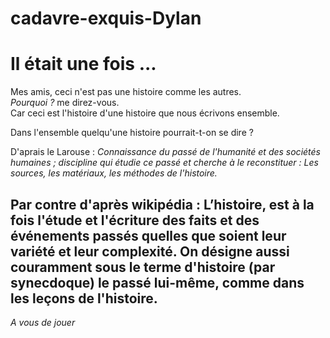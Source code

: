 # cadavre-exquis-Dylan
# Il était une fois ... 

Mes amis, ceci n'est pas une histoire comme les autres. </br> 
*Pourquoi ?* me direz-vous. </br>
Car ceci est l'histoire d'une histoire que nous écrivons ensemble.

Dans l'ensemble quelqu'une histoire pourrait-t-on se dire ?

D'aprais le Larouse : *Connaissance du passé de l'humanité et des sociétés humaines ; discipline qui étudie ce passé et cherche à le reconstituer : Les sources, les matériaux, les méthodes de l'histoire.*

Par contre d'après wikipédia : L’histoire, est à la fois l'étude et l'écriture des faits et des événements passés quelles que soient leur variété et leur complexité. On désigne aussi couramment sous le terme d'histoire (par synecdoque) le passé lui-même, comme dans les leçons de l'histoire. 
---
*A vous de jouer*